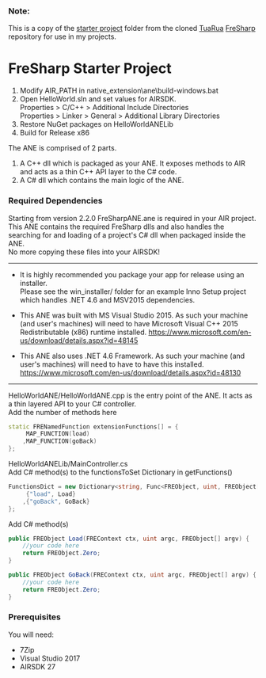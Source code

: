 ### Note:

This is a copy of the [starter project](https://github.com/tuarua/FreSharp/tree/master/starter_project) folder from the cloned [TuaRua](https://github.com/tuarua) [FreSharp](https://github.com/tuarua/FreSharp) repository for use in my projects.

# FreSharp Starter Project

1. Modify AIR_PATH in native_extension\ane\build-windows.bat
2. Open HelloWorld.sln and set values for AIRSDK.    
   Properties > C/C++ > Additional Include Directories    
   Properties > Linker > General > Additional Library Directories    
3. Restore NuGet packages on HelloWorldANELib
4. Build for Release x86

The ANE is comprised of 2 parts.

1. A C++ dll which is packaged as your ANE. It exposes methods to AIR and acts as a thin C++ API layer to the C# code.
2. A C# dll which contains the main logic of the ANE.

### Required Dependencies
Starting from version 2.2.0 FreSharpANE.ane is required in your AIR project.     
This ANE contains the required FreSharp dlls and also handles the searching for and loading of a project's C# dll when packaged inside the ANE.    
No more copying these files into your AIRSDK!

----------

* It is highly recommended you package your app for release using an installer.  
Please see the win_installer/ folder for an example Inno Setup project which handles .NET 4.6 and MSV2015 dependencies.

* This ANE was built with MS Visual Studio 2015. As such your machine (and user's machines) will need to have Microsoft Visual C++ 2015 Redistributable (x86) runtime installed.
https://www.microsoft.com/en-us/download/details.aspx?id=48145

* This ANE also uses .NET 4.6 Framework. As such your machine (and user's machines) will need to have to have this installed.
https://www.microsoft.com/en-us/download/details.aspx?id=48130

----------

HelloWorldANE/HelloWorldANE.cpp is the entry point of the ANE. It acts as a thin layered API to your C# controller.  
Add the number of methods here 

```C++
static FRENamedFunction extensionFunctions[] = {
     MAP_FUNCTION(load)
    ,MAP_FUNCTION(goBack)
};
```
    

HelloWorldANELib/MainController.cs  
Add C# method(s) to the functionsToSet Dictionary in getFunctions()

```C#
FunctionsDict = new Dictionary<string, Func<FREObject, uint, FREObject[], FREObject>> {
     {"load", Load}
    ,{"goBack", GoBack}
};
```


Add C# method(s)

```C#
public FREObject Load(FREContext ctx, uint argc, FREObject[] argv) {
    //your code here
    return FREObject.Zero;
}

public FREObject GoBack(FREContext ctx, uint argc, FREObject[] argv) {
    //your code here
    return FREObject.Zero;
}
```

### Prerequisites

You will need:
 - 7Zip
 - Visual Studio 2017
 - AIRSDK 27
